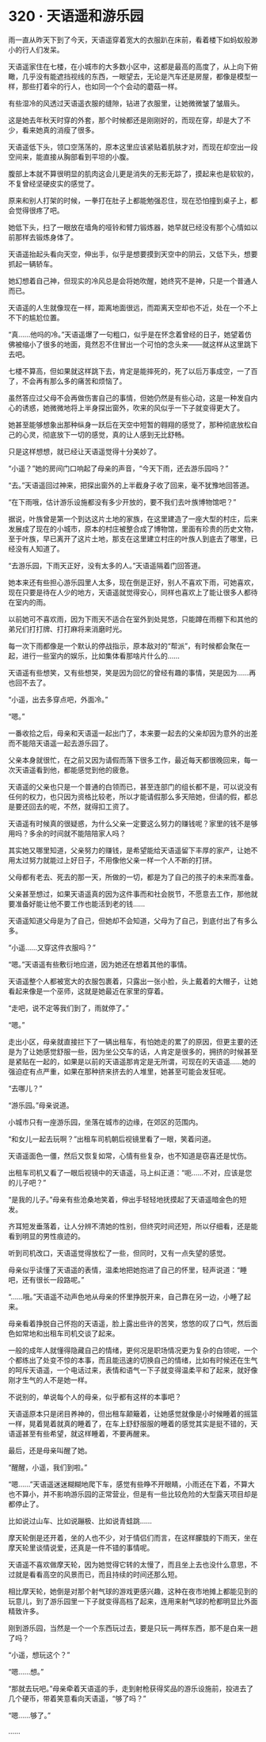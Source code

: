 <link rel="stylesheet" href="../styles/text.css"/>
<h1>320 · 天语遥和游乐园</h1>

雨一直从昨天下到了今天，天语遥穿着宽大的衣服趴在床前，看着楼下如蚂蚁般渺小的行人们发呆。

天语遥家住在七楼，在小城市的大多数小区中，这都是最高的高度了，从上向下俯瞰，几乎没有能遮挡视线的东西，一眼望去，无论是汽车还是房屋，都像是模型一样，那些打着伞的行人，也如同一个个会动的蘑菇一样。

有些湿冷的风透过天语遥衣服的缝隙，钻进了衣服里，让她微微皱了皱眉头。

这是她去年秋天时穿的外套，那个时候都还是刚刚好的，而现在穿，却是大了不少，看来她真的消瘦了很多。

天语遥低下头，领口空荡荡的，原本这里应该紧贴着肌肤才对，而现在却空出一段空间来，能直接从胸部看到平坦的小腹。

腹部上本就不算很明显的肌肉这会儿更是消失的无影无踪了，摸起来也是软软的，不复曾经坚硬皮实的感觉了。

原来和别人打架的时候，一拳打在肚子上都能勉强忍住，现在恐怕撞到桌子上，都会觉得很疼了吧。

她低下头，扫了一眼放在墙角的哑铃和臂力锻炼器，她早就已经没有那个心情如以前那样去锻炼身体了。

天语遥抬起头看向天空，伸出手，似乎是想要摸到天空中的阴云，又低下头，想要抓起一辆轿车。

她幻想着自己神，但现实的冷风总是会将她吹醒，她终究不是神，只是一个普通人而已。

天语遥的人生就像现在一样，距离地面很远，而距离天空却也不近，处在一个不上不下的尴尬位置。

“真……他吗的冷。”天语遥爆了一句粗口，似乎是在怀念着曾经的日子，她望着仿佛被缩小了很多的地面，竟然忍不住冒出一个可怕的念头来——就这样从这里跳下去吧。

七楼不算高，但如果就这样跳下去，肯定是能摔死的，死了以后万事成空，一了百了，不会再有那么多的痛苦和烦恼了。

虽然答应过父母不会再做伤害自己的事情，但她仍然是有些心动，这是一种发自内心的诱惑，她微微地将上半身探出窗外，吹来的风似乎一下子就变得更大了。

她甚至能够想象出那种纵身一跃后在天空中短暂的翱翔的感觉了，那种彻底放松自己的心灵，彻底放下一切的感觉，真的让人感到无比舒畅。

只是这样想想，就已经让天语遥觉得十分美妙了。

“小遥？”她的房间门口响起了母亲的声音，“今天下雨，还去游乐园吗？”

“去。”天语遥回过神来，把探出窗外的上半截身子收了回来，毫不犹豫地回答道。

“在下雨哦，估计游乐设施都没有多少开放的，要不我们去叶族博物馆吧？”

据说，叶族曾是第一个到达这片土地的家族，在这里建造了一座大型的村庄，后来发展成了现在的小城市，原本的村庄被整合成了博物馆，里面有珍贵的历史文物，至于叶族，早已离开了这片土地，那支在这里建立村庄的叶族人到底去了哪里，已经没有人知道了。

“去游乐园，下雨天正好，没有太多的人。”天语遥隔着门回答道。

她本来还有些担心游乐园里人太多，现在倒是正好，别人不喜欢下雨，可她喜欢，现在只要是待在人少的地方，天语遥就觉得安心，同样也喜欢上了能让很多人都待在室内的雨。

以前她可不喜欢雨，因为下雨天不适合在室外到处晃悠，只能蹲在雨棚下和其他的弟兄们打打牌、打打麻将来消磨时光。

每一次下雨都像是一个默认的停战指示，原本敌对的“帮派”，有时候都会聚在一起，进行一些室内的娱乐，比如集体看那啥片什么的……

天语遥有些想笑，又有些想哭，笑是因为回忆的曾经有趣的事情，哭是因为……再也回不去了。

“小遥，出去多穿点吧，外面冷。”

“嗯。”

一番收拾之后，母亲和天语遥一起出门了，本来要一起去的父亲却因为意外的出差而不能陪天语遥一起去游乐园了。

父亲本身就很忙，在之前又因为请假而落下很多工作，最近每天都很晚回来，每一次天语遥看到他，都能感觉到他的疲惫。

天语遥的父亲也只是一个普通的白领而已，甚至连部门的组长都不是，可以说没有任何的权力，也只因为资格比较老，所以才能请假那么多天陪她，但请的假，都总是要还回去的呢，不然，就得扣工资了。

天语遥有时候真的很疑惑，为什么父亲一定要这么努力的赚钱呢？家里的钱不是够用吗？多余的时间就不能陪陪家人吗？

其实她又哪里知道，父亲努力的赚钱，是希望能给天语遥留下丰厚的家产，让她不用太过努力就能过上好日子，不用像他父亲一样一个人不断的打拼。

父母都有老去、死去的那一天，所做的一切，都是为了自己的孩子的未来而准备。

父亲甚至想过，如果天语遥真的因为这件事而和社会脱节，不愿意去工作，那他就要准备好能让他不要工作也能活到老的钱……

天语遥知道父母是为了自己，但她却不会知道，父母为了自己，到底付出了有多么多。

“小遥……又穿这件衣服吗？”

“嗯。”天语遥有些敷衍地应道，因为她还在想着其他的事情。

天语遥整个人都被宽大的衣服包裹着，只露出一张小脸，头上戴着的大帽子，让她看起来像是一个巫师，这就是她最近在家里的穿着。

“走吧，说不定等我们到了，雨就停了。”

“嗯。”

走出小区，母亲就直接拦下了一辆出租车，有怕她走的累了的原因，但更主要的还是为了让她感觉舒服一些，因为坐公交车的话，人肯定是很多的，拥挤的时候甚至是紧贴在一起的，如果是以前的天语遥那肯定是无所谓，可现在的天语遥……她的强迫症有点严重，如果在那种挤来挤去的人堆里，她甚至可能会发狂呢。

“去哪儿？”

“游乐园。”母亲说道。

小城市只有一座游乐园，坐落在城市的边缘，在郊区的范围内。

“和女儿一起去玩啊？”出租车司机朝后视镜里看了一眼，笑着问道。

天语遥面色一僵，然后又恢复如常，心情有些复杂，也不知道是窃喜还是忧伤。

出租车司机又看了一眼后视镜中的天语遥，马上纠正道：“呃……不对，应该是您的儿子吧？”

“是我的儿子。”母亲有些沧桑地笑着，伸出手轻轻地抚摸起了天语遥暗金色的短发。

齐耳短发垂落着，让人分辨不清她的性别，但终究时间还短，所以仔细看，还是能看到明显的男性痕迹的。

听到司机改口，天语遥觉得放松了一些，但同时，又有一点失望的感觉。

母亲似乎读懂了天语遥的表情，温柔地把她抱进了自己的怀里，轻声说道：“睡吧，还有很长一段路呢。”

“……哦。”天语遥不动声色地从母亲的怀里挣脱开来，自己靠在另一边，小睡了起来。

母亲看着挣脱自己怀抱的天语遥，脸上露出些许的苦笑，悠悠的叹了口气，然后面色如常地和出租车司机交谈了起来。

一般的成年人就懂得隐藏自己的情绪，更何况是职场情况更为复杂的白领呢，一个个都练出了处变不惊的本事，而且能迅速的切换自己的情绪，比如有时候还在生气的呵斥天语遥，一个电话过来，表情和语气一下子就变得温柔平和了起来，就好像刚才生气的人不是她一样。

不说别的，单说每个人的母亲，似乎都有这样的本事吧？

天语遥原本只是闭目养神的，但出租车颠簸着，让她感觉就像是小时候睡着的摇篮一样，晃着晃着就真的睡着了，在车上舒舒服服的睡着的感觉其实是挺不错的，天语遥甚至有些希望，就这样睡着，不要再醒来。

最后，还是母亲叫醒了她。

“醒醒，小遥，我们到啦。”

“嗯……”天语遥迷迷糊糊地爬下车，感觉有些睁不开眼睛，小雨还在下着，不算大也不算小，并不影响游乐园的正常营业，但是有一些比较危险的大型露天项目却是都停止了。

比如说过山车、比如说蹦极、比如说青蛙跳……

摩天轮倒是还开着，坐的人也不少，对于情侣们而言，在这样朦胧的下雨天，坐在摩天轮里谈情说爱，还真是一件不错的事情呢。

天语遥不喜欢做摩天轮，因为她觉得它转的太慢了，而且坐上去也没什么意思，不过就是看看高空的风景而已，而且持续的时间还那么短。

相比摩天轮，她倒是对那个射气球的游戏更感兴趣，这种在夜市地摊上都能见到的玩意儿，到了游乐园里一下子就变得高档了起来，连用来射气球的枪都明显比外面精致许多。

刚到游乐园，当然是一个一个东西玩过去，要是只玩一两样东西，那不是白来一趟了吗？

“小遥，想玩这个？”

“嗯……想。”

“那就去玩吧。”母亲牵着天语遥的手，走到射枪获得奖品的游乐设施前，投进去了几个硬币，带着笑意看向天语遥，“够了吗？”

“嗯……够了。”

……
